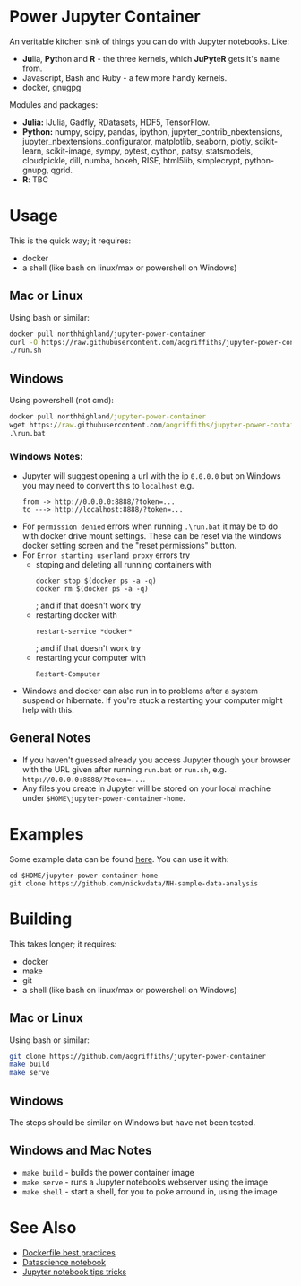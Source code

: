 Power Jupyter Container
=======================

An veritable kitchen sink of things you can do with Jupyter notebooks. Like:

* **Ju**lia, **Pyt**hon and **R** - the three kernels, which **JuPyt**e**R** gets it's name from.
* Javascript, Bash and Ruby - a few more handy kernels.
* docker, gnugpg

Modules and packages:

* **Julia:** IJulia, Gadfly, RDatasets, HDF5, TensorFlow.
* **Python:** numpy, scipy, pandas, ipython, jupyter_contrib_nbextensions,
jupyter_nbextensions_configurator, matplotlib, seaborn, plotly, scikit-learn,
scikit-image, sympy, pytest, cython, patsy, statsmodels, cloudpickle, dill,
numba, bokeh, RISE, html5lib, simplecrypt, python-gnupg, qgrid.
* **R**: TBC

Usage
=====

This is the quick way; it requires:
* docker
* a shell (like bash on linux/max or powershell on Windows)

## Mac or Linux
Using bash or similar:
```bash
docker pull northhighland/jupyter-power-container
curl -O https://raw.githubusercontent.com/aogriffiths/jupyter-power-container/master/run.sh
./run.sh
```

## Windows
Using powershell (not cmd):
```bat
docker pull northhighland/jupyter-power-container
wget https://raw.githubusercontent.com/aogriffiths/jupyter-power-container/master/run.bat -OutFile run.bat
.\run.bat
```

### Windows Notes:
* Jupyter will suggest opening a url with the ip `0.0.0.0` but on Windows you may need to convert this to `localhost` e.g.
    ```
    from -> http://0.0.0.0:8888/?token=...
    to ---> http://localhost:8888/?token=...
    ```
* For `permission denied` errors when running `.\run.bat` it may be to do with docker drive mount settings. These can be reset via the windows docker setting screen and the "reset permissions" button.
* For `Error starting userland proxy` errors try
    * stoping and deleting all running containers with
      ```
      docker stop $(docker ps -a -q)
      docker rm $(docker ps -a -q)
      ```
      ; and if that doesn't work try
    * restarting docker with
      ```
      restart-service *docker*
      ```
      ; and if that doesn't work try
    * restarting your computer with
      ```
      Restart-Computer
      ```
* Windows and docker can also run in to problems after a system suspend or hibernate. If you're stuck a restarting your computer might help with this.

## General Notes

* If you haven't guessed already you access Jupyter though your browser with the URL given after running `run.bat` or `run.sh`, e.g. `http://0.0.0.0:8888/?token=...`.
* Any files you create in Jupyter will be stored on your local machine under `$HOME\jupyter-power-container-home`.

Examples
========

Some example data can be found [here](https://github.com/nickvdata/NH-sample-data-analysis). You can use it with:

```
cd $HOME/jupyter-power-container-home
git clone https://github.com/nickvdata/NH-sample-data-analysis
```


Building
========

This takes longer; it requires:
* docker
* make
* git
* a shell (like bash on linux/max or powershell on Windows)


## Mac or Linux
Using bash or similar:
```bash
git clone https://github.com/aogriffiths/jupyter-power-container
make build
make serve
```

## Windows
The steps should be similar on Windows but have not been tested.

## Windows and Mac Notes
* `make build` - builds the power container image
* `make serve` - runs a Jupyter notebooks webserver using the image
* `make shell` - start a shell, for you to poke arround in, using the image




See Also
========
* [Dockerfile best practices](https://docs.docker.com/develop/develop-images/dockerfile_best-practices/)
* [Datascience notebook](https://github.com/jupyter/docker-stacks/tree/master/datascience-notebook)
* [Jupyter notebook tips tricks](https://www.dataquest.io/blog/jupyter-notebook-tips-tricks-shortcuts/)

